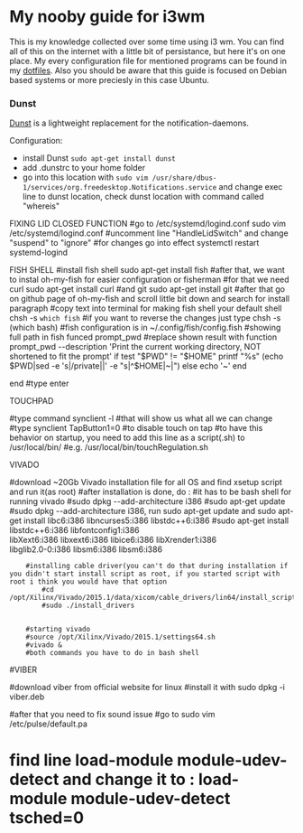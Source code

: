 # **My nooby guide for i3wm**

This is my knowledge collected over some time using i3 wm. You can find all of this on the internet with a little bit of persistance, but here it's on one place. My
every configuration file for mentioned programs can be found in my [dotfiles](https://github.com/bad63r/dotfiles). Also you should be aware that this guide is focused
on Debian based systems or more preciesly in this case Ubuntu.

### **Dunst** 

[Dunst](https://dunst-project.org) is a lightweight replacement for the notification-daemons.

Configuration:
* install Dunst `sudo apt-get install dunst`
* add .dunstrc to your home folder
* go into this location with `sudo vim /usr/share/dbus-1/services/org.freedesktop.Notifications.service` and change exec line to dunst location, check dunst location with command called "whereis"

FIXING LID CLOSED FUNCTION
	#go to /etc/systemd/logind.conf
sudo vim /etc/systemd/logind.conf
	#uncomment line "HandleLidSwitch" and change "suspend" to "ignore"
	#for changes go into effect
systemctl restart systemd-logind

FISH SHELL
	#install fish shell
sudo apt-get install fish
	#after that, we want to instal oh-my-fish for easier configuration or fisherman
	#for that we need curl
sudo apt-get install curl
	#and git
sudo apt-get install git
	#after that go on github page of oh-my-fish and scroll little bit down and search for install paragraph
	#copy text into terminal for making fish shell your default shell
chsh -s `which fish`
		#if you want to reverse the changes just type
chsh -s (which bash)
	#fish configuration is in
~/.config/fish/config.fish
	#showing full path in fish
funced prompt_pwd
	#replace shown result with
function prompt_pwd --description 'Print the current working directory, NOT shortened to fit the prompt'
    if test "$PWD" != "$HOME"
        printf "%s" (echo $PWD|sed -e 's|/private||' -e "s|^$HOME|~|")
    else
        echo '~'
    end

end
	#type enter

	
	
TOUCHPAD

#type command
synclient -l
	#that will show us what all we can change
	#type 
synclient TapButton1=0
	#to disable touch on tap 
  #to have this behavior on startup, you need to add this line as a script(.sh) to /usr/local/bin/
      #e.g. /usr/local/bin/touchRegulation.sh

VIVADO

#download ~20Gb Vivado installation file for all OS and find xsetup script and run it(as root)
#after installation is done, do :
		#it has to be bash shell for running vivado
		#sudo dpkg --add-architecture i386
		#sudo apt-get update
		#sudo dpkg --add-architecture i386, run sudo apt-get update and sudo apt-get install libc6:i386 libncurses5:i386 libstdc++6:i386
		#sudo apt-get install libstdc++6:i386 libfontconfig1:i386 \
libXext6:i386 libxext6:i386 libice6:i386 libXrender1:i386 \
 libglib2.0-0:i386 libsm6:i386 libsm6:i386
		
		#installing cable driver(you can't do that during installation if you didn't start install script as root, if you started script with root i think you would have that option
			#cd /opt/Xilinx/Vivado/2015.1/data/xicom/cable_drivers/lin64/install_script/install_drivers/
			#sudo ./install_drivers


		#starting vivado
		#source /opt/Xilinx/Vivado/2015.1/settings64.sh
		#vivado & 
		#both commands you have to do in bash shell

#VIBER

#download viber from official website for linux
#install it with sudo dpkg -i viber.deb

#after that you need to fix sound issue
#go to 
sudo vim /etc/pulse/default.pa
# find line load-module module-udev-detect and change it to : load-module module-udev-detect tsched=0










